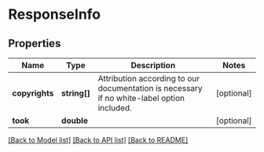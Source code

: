# ResponseInfo

## Properties
Name | Type | Description | Notes
------------ | ------------- | ------------- | -------------
**copyrights** | **string[]** | Attribution according to our documentation is necessary if no white-label option included. | [optional] 
**took** | **double** |  | [optional] 

[[Back to Model list]](../../README.md#documentation-for-models) [[Back to API list]](../../README.md#documentation-for-api-endpoints) [[Back to README]](../../README.md)

